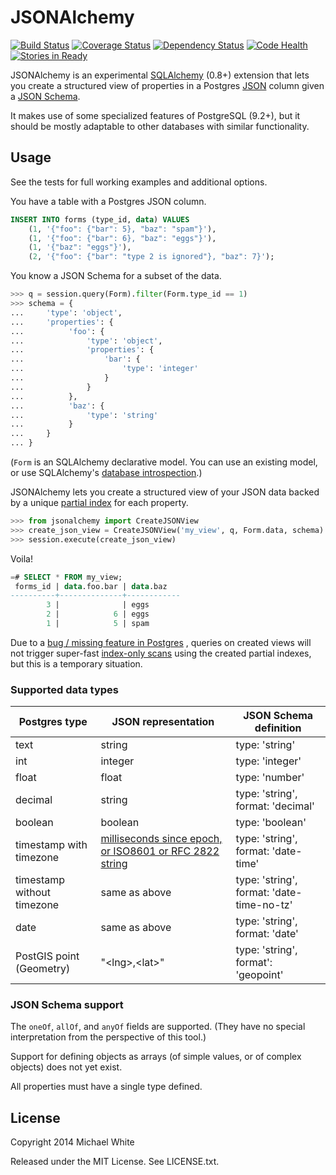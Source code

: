 JSONAlchemy
==

[![Build Status](https://travis-ci.org/mwhite/JSONAlchemy.png?branch=master)](https://travis-ci.org/mwhite/JSONAlchemy)
[![Coverage Status](https://coveralls.io/repos/mwhite/JSONAlchemy/badge.png?branch=master)](https://coveralls.io/r/mwhite/JSONAlchemy?branch=master)
[![Dependency Status](https://gemnasium.com/mwhite/JSONAlchemy.png)](https://gemnasium.com/mwhite/JSONAlchemy)
[![Code Health](https://landscape.io/github/mwhite/JSONAlchemy/master/landscape.png)](https://landscape.io/github/mwhite/JSONAlchemy/master)
[![Stories in Ready](https://badge.waffle.io/mwhite/jsonalchemy.png?label=ready&title=Ready)](https://waffle.io/mwhite/jsonalchemy)

JSONAlchemy is an experimental [SQLAlchemy](http://www.sqlalchemy.org) (0.8+)
extension that lets you create a structured view of properties in a Postgres
[JSON](http://www.postgresql.org/docs/9.3/static/datatype-json.html) column
given a [JSON Schema](http://json-schema.org).

It makes use of some specialized features of PostgreSQL (9.2+), but it should be
mostly adaptable to other databases with similar functionality.

Usage
--

See the tests for full working examples and additional options.

You have a table with a Postgres JSON column.

```sql
INSERT INTO forms (type_id, data) VALUES
    (1, '{"foo": {"bar": 5}, "baz": "spam"}'),
    (1, '{"foo": {"bar": 6}, "baz": "eggs"}'),
    (1, '{"baz": "eggs"}'),
    (2, '{"foo": {"bar": "type 2 is ignored"}, "baz": 7}');
```

You know a JSON Schema for a subset of the data.

```python
>>> q = session.query(Form).filter(Form.type_id == 1)
>>> schema = {
...     'type': 'object',
...     'properties': {
...          'foo': {
...              'type': 'object',
...              'properties': {
...                  'bar': {
...                      'type': 'integer'
...                  }
...              }
...          },
...          'baz': {
...              'type': 'string'
...          }
...     }
... }
```

(`Form` is an SQLAlchemy declarative model.  You can use an existing model, or
use SQLAlchemy's [database
introspection](http://docs.sqlalchemy.org/en/rel_0_9/core/reflection.html).)

JSONAlchemy lets you create a structured view of your JSON data backed by a
unique [partial
index](http://www.postgresql.org/docs/9.3/static/indexes-partial.html) for each
property. 

```python
>>> from jsonalchemy import CreateJSONView
>>> create_json_view = CreateJSONView('my_view', q, Form.data, schema)
>>> session.execute(create_json_view)
```

Voila!

```sql
=# SELECT * FROM my_view;
 forms_id | data.foo.bar | data.baz 
----------+--------------+------------
        3 |              | eggs
        2 |            6 | eggs
        1 |            5 | spam
```

Due to a
[bug / missing feature in Postgres](http://postgresql.1045698.n5.nabble.com/No-Index-Only-Scan-on-Partial-Index-td5773024.html)
, queries on created views will not trigger super-fast [index-only
scans](https://wiki.postgresql.org/wiki/Index-only_scans) using the created
partial indexes, but this is a temporary situation.

### Supported data types

Postgres type | JSON representation | JSON Schema definition
--- | --- | ---
text | string | type: 'string'
int | integer | type: 'integer'
float | float | type: 'number'
decimal | string | type: 'string', format: 'decimal'
boolean | boolean |  type: 'boolean'
timestamp with timezone | [milliseconds since epoch, or ISO8601 or RFC 2822 string][datetime] | type: 'string', format: 'date-time'
timestamp without timezone | same as above | type: 'string', format: 'date-time-no-tz'
date | same as above | type: 'string', format: 'date'
PostGIS point (Geometry) | "\<lng\>,\<lat\>" | type: 'string', format': 'geopoint'

 [datetime]: https://developer.mozilla.org/en-US/docs/Web/JavaScript/Reference/Global_Objects/Date

### JSON Schema support

The `oneOf`, `allOf`, and `anyOf` fields are supported. (They have no
special interpretation from the perspective of this tool.)

Support for defining objects as arrays (of simple values, or of complex objects)
does not yet exist.

All properties must have a single type defined.

License
--

Copyright 2014 Michael White

Released under the MIT License. See LICENSE.txt.
